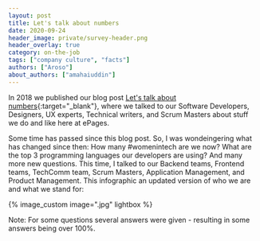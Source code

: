 ```yaml
---
layout: post
title: Let's talk about numbers
date: 2020-09-24
header_image: private/survey-header.png
header_overlay: true
category: on-the-job
tags: ["company culture", "facts"]
authors: ["Aroso"]
about_authors: ["amahaiuddin"]
---
```


In 2018 we published our blog post [Let's talk about numbers](/blog/on-the-job/lets-talk-about-numbers/){:target="_blank"}, where we talked to our Software Developers, Designers, UX experts, Technical writers, and Scrum Masters about stuff we do and like here at ePages. 

Some time has passed since this blog post. So, I was wondeingering what has changed since then: How many #womenintech are we now? What are the top 3 programming languages our developers are using? And many more new questions. 
This time, I talked to our Backend teams, Frontend teams, TechComm team, Scrum Masters, Application Management, and Product Management. This infographic an updated version of who we are and what we stand for: 

{% image_custom image=".jpg" lightbox %}

Note: For some questions several answers were given - resulting in some answers being over 100%.